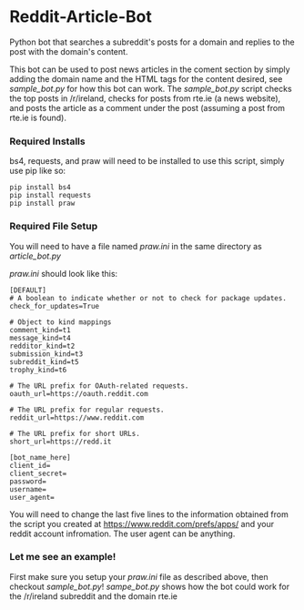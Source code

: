 # Reddit-Article-Bot
Python bot that searches a subreddit's posts for a domain and replies to the post with the domain's content.

This bot can be used to post news articles in the coment section by simply adding the domain name and the HTML tags for the content desired, see *sample_bot.py* for how this bot can work. The *sample_bot.py* script checks the top posts in /r/ireland, checks for posts from rte.ie (a news website), and posts the article as a comment under the post (assuming a post from rte.ie is found).

### Required Installs 
bs4, requests, and praw will need to be installed to use this script, simply use pip like so:
```
pip install bs4
pip install requests
pip install praw
```
### Required File Setup
You will need to have a file named *praw.ini* in the same directory as *article_bot.py*


*praw.ini* should look like this:
```
[DEFAULT]
# A boolean to indicate whether or not to check for package updates.
check_for_updates=True

# Object to kind mappings
comment_kind=t1
message_kind=t4
redditor_kind=t2
submission_kind=t3
subreddit_kind=t5
trophy_kind=t6

# The URL prefix for OAuth-related requests.
oauth_url=https://oauth.reddit.com

# The URL prefix for regular requests.
reddit_url=https://www.reddit.com

# The URL prefix for short URLs.
short_url=https://redd.it

[bot_name_here]
client_id=
client_secret=
password=
username=
user_agent=
```
You will need to change the last five lines to the information obtained from the script you created at https://www.reddit.com/prefs/apps/ and your reddit account infromation. The user agent can be anything.


### Let me see an example!
First make sure you setup your *praw.ini* file as described above, then checkout *sample_bot.py*! 
*sampe_bot.py* shows how the bot could work for the /r/ireland subreddit and the domain rte.ie 
